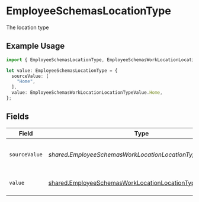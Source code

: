 # EmployeeSchemasLocationType

The location type

## Example Usage

```typescript
import { EmployeeSchemasLocationType, EmployeeSchemasWorkLocationLocationTypeValue } from "@stackone/stackone-client-ts/sdk/models/shared";

let value: EmployeeSchemasLocationType = {
  sourceValue: [
    "Home",
  ],
  value: EmployeeSchemasWorkLocationLocationTypeValue.Home,
};
```

## Fields

| Field                                                                                                                             | Type                                                                                                                              | Required                                                                                                                          | Description                                                                                                                       | Example                                                                                                                           |
| --------------------------------------------------------------------------------------------------------------------------------- | --------------------------------------------------------------------------------------------------------------------------------- | --------------------------------------------------------------------------------------------------------------------------------- | --------------------------------------------------------------------------------------------------------------------------------- | --------------------------------------------------------------------------------------------------------------------------------- |
| `sourceValue`                                                                                                                     | *shared.EmployeeSchemasWorkLocationLocationTypeSourceValue*                                                                       | :heavy_minus_sign:                                                                                                                | The source value of the location type.                                                                                            | Home                                                                                                                              |
| `value`                                                                                                                           | [shared.EmployeeSchemasWorkLocationLocationTypeValue](../../../sdk/models/shared/employeeschemasworklocationlocationtypevalue.md) | :heavy_minus_sign:                                                                                                                | The type of the location.                                                                                                         | home                                                                                                                              |